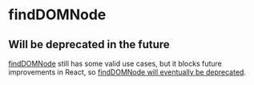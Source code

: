 # findDOMNode

## Will be deprecated in the future

[findDOMNode](https://reactjs.org/docs/react-dom.html#finddomnode) still has some valid use cases, but it blocks future improvements in React, so [findDOMNode will eventually be deprecated](https://github.com/yannickcr/eslint-plugin-react/issues/678).